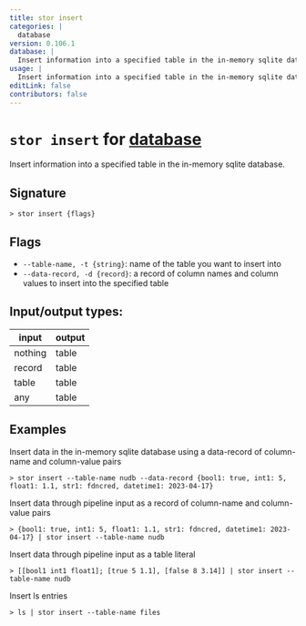 ```yaml
---
title: stor insert
categories: |
  database
version: 0.106.1
database: |
  Insert information into a specified table in the in-memory sqlite database.
usage: |
  Insert information into a specified table in the in-memory sqlite database.
editLink: false
contributors: false
---
```

<!-- This file is automatically generated. Please edit the command in https://github.com/nushell/nushell instead. -->

# `stor insert` for [database](/commands/categories/database.md)

<div class='command-title'>Insert information into a specified table in the in-memory sqlite database.</div>

## Signature

```> stor insert {flags} ```

## Flags

 -  `--table-name, -t {string}`: name of the table you want to insert into
 -  `--data-record, -d {record}`: a record of column names and column values to insert into the specified table


## Input/output types:

| input   | output |
| ------- | ------ |
| nothing | table  |
| record  | table  |
| table   | table  |
| any     | table  |
## Examples

Insert data in the in-memory sqlite database using a data-record of column-name and column-value pairs
```nu
> stor insert --table-name nudb --data-record {bool1: true, int1: 5, float1: 1.1, str1: fdncred, datetime1: 2023-04-17}

```

Insert data through pipeline input as a record of column-name and column-value pairs
```nu
> {bool1: true, int1: 5, float1: 1.1, str1: fdncred, datetime1: 2023-04-17} | stor insert --table-name nudb

```

Insert data through pipeline input as a table literal
```nu
> [[bool1 int1 float1]; [true 5 1.1], [false 8 3.14]] | stor insert --table-name nudb

```

Insert ls entries
```nu
> ls | stor insert --table-name files

```
